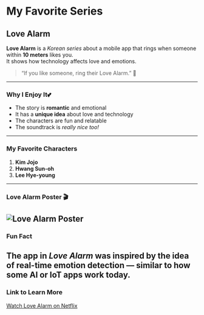 # My Favorite Series
## Love Alarm  
**Love Alarm** is a *Korean series* about a mobile app that rings when someone within **10 meters** likes you.  
It shows how technology affects love and emotions.  
> “If you like someone, ring their Love Alarm.” 💌
---
### Why I Enjoy It💕
- The story is **romantic** and emotional  
- It has a **unique idea** about love and technology  
- The characters are fun and relatable  
- The soundtrack is *really nice too!* 
---
### My Favorite Characters
1. **Kim Jojo**
2. **Hwang Sun-oh**
3. **Lee Hye-young**
---
### Love Alarm Poster 🎬
![Love Alarm Poster](lovealarmposter.jpg)
---
### Fun Fact 
The app in *Love Alarm* was inspired by the idea of **real-time emotion detection** — similar to how some **AI or IoT apps** work today.
---
### Link to Learn More
[Watch Love Alarm on Netflix](https://www.netflix.com/ph-en/title/80168068)  
